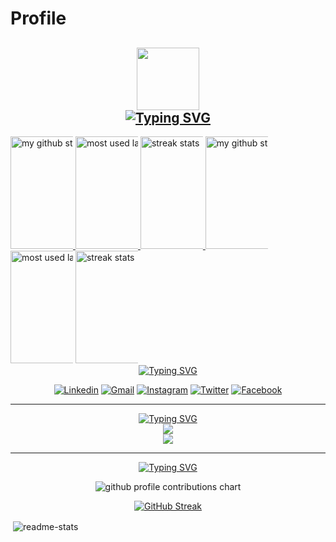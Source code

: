 # Profile

<h2 align="center">
    <img src="spaceship.gif" width="100">
    <br>
<div>
    <a href="https://git.io/typing-svg">
    <img src="https://readme-typing-svg.demolab.com?font=Fira+Code&color=00ff00&center=true&vCenter=true&width=435&lines=Hi%2C+I'm+Induwara" alt="Typing SVG" />
    </a>
</div>		
</h2>

<a href="https://github.com/induwarafernando/github-readme-stats">
<img height="180em" src="https://camo.githubusercontent.com/566d9005248b1166b87a28bad1d4a0fa6a71ae0aa4004db707b29e22a4ed9757/68747470733a2f2f6769746875622d726561646d652d73746174732d6361726f6c34322e76657263656c2e6170702f6170693f757365726e616d653d4361726f6c343226636f756e745f707269766174653d747275652673686f775f69636f6e733d74727565267468656d653d6d69646e696768742d707572706c6526686964655f626f726465723d7472756526686964655f7469746c653d74727565" alt="my github stats" data-canonical-src="https://github-readme-stats-carol42.vercel.app/api?username=Carol42&amp;count_private=true&amp;show_icons=true&amp;theme=midnight-purple&amp;hide_border=true&amp;hide_title=true" style="max-width: 100;">
</a>

<a href="https://github.com/induwarafernando/github-readme-stats">
<img height="180em" src="https://camo.githubusercontent.com/527db46400266ef557d48b624b3432d8195a24098a953a8cf5caa9d64ce5e21e/68747470733a2f2f6769746875622d726561646d652d73746174732d6361726f6c34322e76657263656c2e6170702f6170692f746f702d6c616e67732f3f757365726e616d653d4361726f6c3432267468656d653d6d69646e696768742d707572706c6526686964655f626f726465723d74727565266c61796f75743d636f6d7061637426637573746f6d5f7469746c653d4d6f73742b557365642b4c616e6775616765732a266c616e67735f636f756e743d3130" alt="most used languages" data-canonical-src="https://github-readme-stats-carol42.vercel.app/api/top-langs/?username=Carol42&amp;theme=midnight-purple&amp;hide_border=true&amp;layout=compact&amp;custom_title=Most+Used+Languages*&amp;langs_count=10" style="max-width: 100;">
</a>

<a href="https://github.com/induwarafernando/github-readme-streak-stats">
<img height="180em" src="https://camo.githubusercontent.com/83ef43ba429bc64afb3b5de41b6c6c68e29b9d26aaf68a47d4d92628c2390081/68747470733a2f2f73747265616b2d73746174732e64656d6f6c61622e636f6d2f3f757365723d4361726f6c3432267468656d653d6d69646e696768742d707572706c6526686964655f626f726465723d74727565" alt="streak stats" data-canonical-src="https://streak-stats.demolab.com/?user=Carol42&amp;theme=midnight-purple&amp;hide_border=true" style="max-width: 100;">
</a>


<img height="180em" src="https://camo.githubusercontent.com/566d9005248b1166b87a28bad1d4a0fa6a71ae0aa4004db707b29e22a4ed9757/68747470733a2f2f6769746875622d726561646d652d73746174732d6361726f6c34322e76657263656c2e6170702f6170693f757365726e616d653d696e6475776172616665726e616e646f&amp;count_private=true&amp;show_icons=true&amp;theme=midnight-purple&amp;hide_border=true&amp;hide_title=true" alt="my github stats" data-canonical-src="https://github-readme-stats-carol42.vercel.app/api?username=induwarafernando&amp;count_private=true&amp;show_icons=true&amp;theme=midnight-purple&amp;hide_border=true&amp;hide_title=true" style="max-width: 100;">

<img height="180em" src="https://camo.githubusercontent.com/527db46400266ef557d48b624b3432d8195a24098a953a8cf5caa9d64ce5e21e/68747470733a2f2f6769746875622d726561646d652d73746174732d6361726f6c34322e76657263656c2e6170702f6170692f746f702d6c616e67732f3f757365726e616d653d696e6475776172616665726e616e646f&amp;theme=midnight-purple&amp;hide_border=true&amp;layout=compact&amp;custom_title=Most+Used+Languages*&amp;langs_count=10" alt="most used languages" data-canonical-src="https://github-readme-stats-carol42.vercel.app/api/top-langs/?username=induwarafernando&amp;theme=midnight-purple&amp;hide_border=true&amp;layout=compact&amp;custom_title=Most+Used+Languages*&amp;langs_count=10" style="max-width: 100;">

<img height="180em" src="https://camo.githubusercontent.com/83ef43ba429bc64afb3b5de41b6c6c68e29b9d26aaf68a47d4d92628c2390081/68747470733a2f2f73747265616b2d73746174732e64656d6f6c61622e636f6d2f3f757365723d696e6475776172616665726e616e646f&amp;theme=midnight-purple&amp;hide_border=true" alt="streak stats" data-canonical-src="https://streak-stats.demolab.com/?user=induwarafernando&amp;theme=midnight-purple&amp;hide_border=true" style="max-width: 100;">


<div align="center">
    <a href="https://git.io/typing-svg">
        <img src="https://readme-typing-svg.demolab.com?font=Fira+Code&duration=1&pause=1&color=ABD200&center=true&vCenter=true&repeat=false&width=435&lines=My+Socials" alt="Typing SVG" />
    </a>
    <br>

[![Linkedin](https://img.shields.io/badge/LinkedIn-0077B5?style=for-the-badge&logo=linkedin&logoColor=white)](https://www.linkedin.com/in/induwara-fernando-994396243/)
[![Gmail](https://img.shields.io/badge/Gmail-D14836?style=for-the-badge&logo=gmail&logoColor=white)](mailto:induwarafernando9@gmail.com)
[![Instagram](https://img.shields.io/badge/Instagram-E4405F?style=for-the-badge&logo=instagram&logoColor=white)](https://www.instagram.com/__.induwara/)
[![Twitter](https://img.shields.io/badge/Twitter-1DA1F2?style=for-the-badge&logo=twitter&logoColor=white&link=https%3A%2F%2Ftwitter.com%2Fitzluminara)](https://twitter.com/itzluminara)
[![Facebook](https://img.shields.io/badge/Facebook-1877F2?style=for-the-badge&logo=facebook&logoColor=white)](https://www.facebook.com/eternal.burn/)
<div>
<hr> 

<p align="center">
    <a href="https://git.io/typing-svg">
        <img src="https://readme-typing-svg.demolab.com?font=Fira+Code&duration=1&pause=1&color=ABD200&center=true&vCenter=true&repeat=false&width=435&lines=Languages+and+Tools" alt="Typing SVG" />
    </a>
    <br>
    <a href="https://skillicons.dev">
        <img src="https://skillicons.dev/icons?i=js,py,cs,html,css,bash,linux,git" />
        <br>
        <img src="https://skillicons.dev/icons?i=vscode,ps" />
    </a>
</p>
<hr>

<div align="center">
    <a href="https://git.io/typing-svg">
        <img src="https://readme-typing-svg.demolab.com?font=Fira+Code&duration=1&pause=1&color=ABD200&center=true&vCenter=true&repeat=false&width=435&lines=My+Contributions" alt="Typing SVG" />
    </a>
</div>

<p align="center" >
	<picture>
	  <source media="(prefers-color-scheme: dark)"  srcset="https://raw.githubusercontent.com/induwarafernando/induwarafernando/output-3d-contrib/profile-custom-hacker.svg" />
	  <img alt="github profile contributions chart"    src="https://raw.githubusercontent.com/induwarafernando/induwarafernando/output-3d-contrib/profile-custom-hacker.svg" />
	</picture>
</p>

[![GitHub Streak](http://github-readme-streak-stats.herokuapp.com?user=induwarafernando&theme=merko&hide_border=true&ring=16FF00&fire=16FF00)](https://git.io/streak-stats)


<p align="left">&nbsp;<img align="center" src="https://github-readme-stats.vercel.app/api?username=induwarafernando&show_icons=true&theme=merko&rank_icon=github&hide_border=true&locale=en" alt="readme-stats" />
